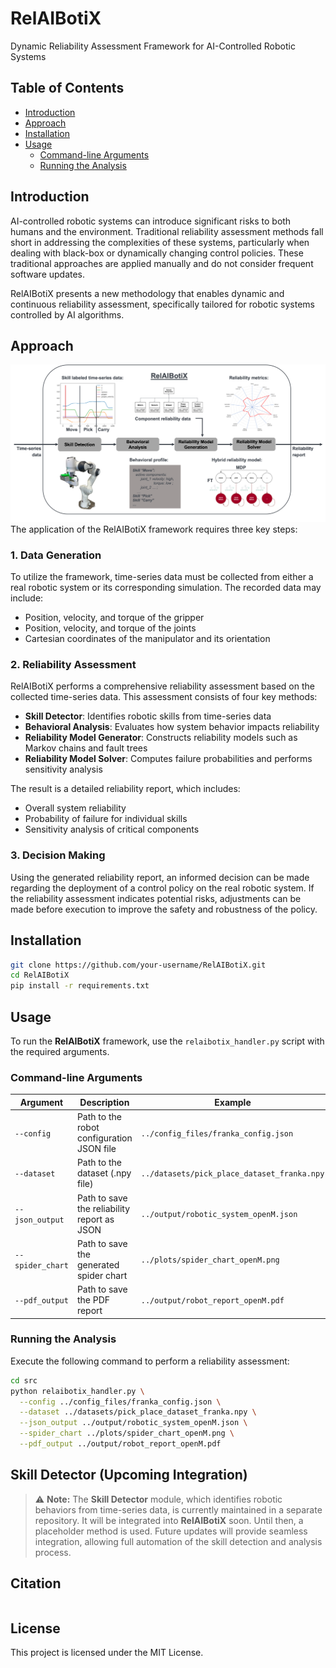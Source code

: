 # RelAIBotiX <!-- omit from toc -->
Dynamic Reliability Assessment Framework for AI-Controlled Robotic Systems

## Table of Contents <!-- omit from toc -->
- [Introduction](#introduction)
- [Approach](#approach)
- [Installation](#installation)
- [Usage](#usage)
  - [Command-line Arguments](#command-line-arguments)
  - [Running the Analysis](#running-the-analysis)

## Introduction
AI-controlled robotic systems can introduce significant risks to both humans and the environment. Traditional reliability assessment methods fall short in addressing the complexities of these systems, particularly when dealing with black-box or dynamically changing control policies. These traditional approaches are applied manually and do not consider frequent software updates. 

RelAIBotiX presents a new methodology that enables dynamic and continuous reliability assessment, specifically tailored for robotic systems controlled by AI algorithms.

## Approach
![RelAIBotiX Framework](figures/relaibotix_new.png)
The application of the RelAIBotiX framework requires three key steps:

### 1. Data Generation
To utilize the framework, time-series data must be collected from either a real robotic system or its corresponding simulation. The recorded data may include:
- Position, velocity, and torque of the gripper
- Position, velocity, and torque of the joints
- Cartesian coordinates of the manipulator and its orientation

### 2. Reliability Assessment
RelAIBotiX performs a comprehensive reliability assessment based on the collected time-series data. This assessment consists of four key methods:
- **Skill Detector**: Identifies robotic skills from time-series data
- **Behavioral Analysis**: Evaluates how system behavior impacts reliability
- **Reliability Model Generator**: Constructs reliability models such as Markov chains and fault trees
- **Reliability Model Solver**: Computes failure probabilities and performs sensitivity analysis

The result is a detailed reliability report, which includes:
- Overall system reliability
- Probability of failure for individual skills
- Sensitivity analysis of critical components

### 3. Decision Making
Using the generated reliability report, an informed decision can be made regarding the deployment of a control policy on the real robotic system. If the reliability assessment indicates potential risks, adjustments can be made before execution to improve the safety and robustness of the policy.

## Installation

```bash
git clone https://github.com/your-username/RelAIBotiX.git
cd RelAIBotiX
pip install -r requirements.txt
```

## Usage

To run the **RelAIBotiX** framework, use the `relaibotix_handler.py` script with the required arguments.

### **Command-line Arguments**

| Argument         | Description                                       | Example                                   |
|-----------------|---------------------------------------------------|-------------------------------------------|
| `--config`      | Path to the robot configuration JSON file         | `../config_files/franka_config.json`      |
| `--dataset`     | Path to the dataset (.npy file)                   | `../datasets/pick_place_dataset_franka.npy` |
| `--json_output` | Path to save the reliability report as JSON | `../output/robotic_system_openM.json`    |
| `--spider_chart` | Path to save the generated spider chart           | `../plots/spider_chart_openM.png`        |
| `--pdf_output`  | Path to save the PDF report                       | `../output/robot_report_openM.pdf`       |

### **Running the Analysis**

Execute the following command to perform a reliability assessment:

```bash
cd src
python relaibotix_handler.py \
  --config ../config_files/franka_config.json \
  --dataset ../datasets/pick_place_dataset_franka.npy \
  --json_output ../output/robotic_system_openM.json \
  --spider_chart ../plots/spider_chart_openM.png \
  --pdf_output ../output/robot_report_openM.pdf
```

## Skill Detector (Upcoming Integration)

> ⚠ **Note:** The **Skill Detector** module, which identifies robotic behaviors from time-series data, is currently maintained in a separate repository. It will be integrated into **RelAIBotiX** soon. Until then, a placeholder method is used. Future updates will provide seamless integration, allowing full automation of the skill detection and analysis process.

## Citation
```bibtex

```


## License
This project is licensed under the MIT License.


